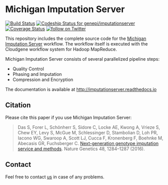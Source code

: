 # Michigan Imputation Server
[![Build Status](https://travis-ci.org/genepi/imputationserver.svg?branch=master)](https://travis-ci.org/genepi/imputationserver)
[ ![Codeship Status for genepi/imputationserver](https://app.codeship.com/projects/9561ba10-beeb-0134-1fd6-0204b74559cb/status?branch=master)](https://app.codeship.com/projects/196409)
[![Coverage Status](https://coveralls.io/repos/github/genepi/imputationserver/badge.svg)](https://coveralls.io/github/genepi/imputationserver?branch=master)
 <a href="https://twitter.com/intent/follow?screen_name=umimpute"> <img src="https://img.shields.io/twitter/follow/umimpute.svg?style=social" alt="follow on Twitter"></a>

This repository includes the complete source code for the [Michigan Imputation Server](https://imputationserver.sph.umich.edu) workflow. 
The workflow itself is executed with the Cloudgene workflow system for Hadoop MapReduce. 

Michigan Imputation Server consists of several parallelized pipeline steps: 

- Quality Control
- Phasing and Imputation 
- Compression and Encryption

The documentation is available at http://imputationserver.readthedocs.io

## Citation

Please cite this paper if you use Michigan Imputation Server:

> Das S, Forer L, Schönherr S, Sidore C, Locke AE, Kwong A, Vrieze S, Chew EY, Levy S, McGue M, Schlessinger D, Stambolian D, Loh PR, Iacono WG, Swaroop A, Scott LJ, Cucca F, Kronenberg F, Boehnke M, Abecasis GR, Fuchsberger C. [Next-generation genotype imputation service and methods](https://www.ncbi.nlm.nih.gov/pubmed/27571263). Nature Genetics 48, 1284–1287 (2016).


## Contact

Feel free to contact [us](https://imputationserver.sph.umich.edu/start.html#!pages/contact) in case of any problems.

